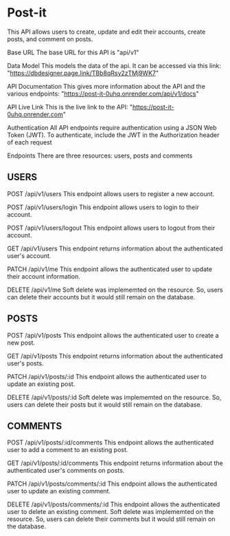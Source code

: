 # Post-it

This API allows users to create, update and edit their accounts, create posts, and comment on posts.

Base URL
The base URL for this API is "api/v1"

Data Model
This models the data of the api. It can be accessed via this link: "https://dbdesigner.page.link/TBb8qRsy2zTMj9WK7"

API Documentation
This gives more information about the API and the various endpoints: "https://post-it-0uhq.onrender.com/api/v1/docs"

API Live Link
This is the live link to the API: "https://post-it-0uhq.onrender.com"

Authentication
All API endpoints require authentication using a JSON Web Token (JWT). To authenticate, include the JWT in the Authorization header of each request

Endpoints
There are three resources: users, posts and comments

## USERS

POST /api/v1/users
This endpoint allows users to register a new account.

POST /api/v1/users/login
This endpoint allows users to login to their account.

POST /api/v1/users/logout
This endpoint allows users to logout from their account.

GET /api/v1/users
This endpoint returns information about the authenticated user's account.

PATCH /api/v1/me
This endpoint allows the authenticated user to update their account information.

DELETE /api/v1/me
Soft delete was implememted on the resource. So, users can delete their accounts but it would still remain on the database.

## POSTS

POST /api/v1/posts
This endpoint allows the authenticated user to create a new post.

GET /api/v1/posts
This endpoint returns information about the authenticated user's posts.

PATCH /api/v1/posts/:id
This endpoint allows the authenticated user to update an existing post.

DELETE /api/v1/posts/:id
Soft delete was implememted on the resource. So, users can delete their posts but it would still remain on the database.

## COMMENTS

POST /api/v1/posts/:id/comments
This endpoint allows the authenticated user to add a comment to an existing post.

GET /api/v1/posts/:id/comments
This endpoint returns information about the authenticated user's comments on posts.

PATCH /api/v1/posts/comments/:id
This endpoint allows the authenticated user to update an existing comment.

DELETE /api/v1/posts/comments/:id
This endpoint allows the authenticated user to delete an existing comment.
Soft delete was implememted on the resource. So, users can delete their comments but it would still remain on the database.
